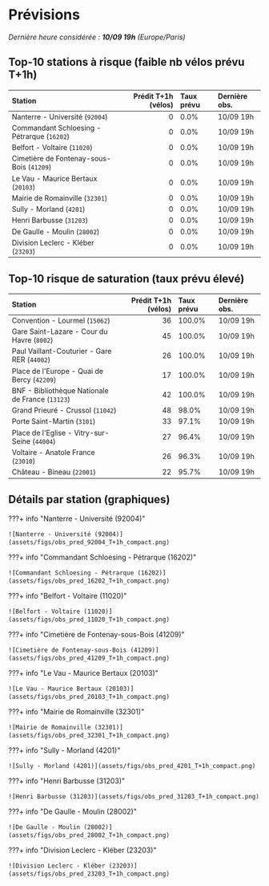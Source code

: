# Prévisions

*Dernière heure considérée : **10/09 19h** (Europe/Paris)*

## Top-10 stations à risque (faible nb vélos prévu T+1h)

| Station                                     |   Prédit T+1h (vélos) | Taux prévu   | Dernière obs.   |
|:--------------------------------------------|----------------------:|:-------------|:----------------|
| Nanterre - Université (`92004`)             |                     0 | 0.0%         | 10/09 19h       |
| Commandant Schloesing - Pétrarque (`16202`) |                     0 | 0.0%         | 10/09 19h       |
| Belfort - Voltaire (`11020`)                |                     0 | 0.0%         | 10/09 19h       |
| Cimetière de Fontenay-sous-Bois (`41209`)   |                     0 | 0.0%         | 10/09 19h       |
| Le Vau - Maurice Bertaux (`20103`)          |                     0 | 0.0%         | 10/09 19h       |
| Mairie de Romainville (`32301`)             |                     0 | 0.0%         | 10/09 19h       |
| Sully - Morland (`4201`)                    |                     0 | 0.0%         | 10/09 19h       |
| Henri Barbusse (`31203`)                    |                     0 | 0.0%         | 10/09 19h       |
| De Gaulle - Moulin (`28002`)                |                     0 | 0.0%         | 10/09 19h       |
| Division Leclerc - Kléber (`23203`)         |                     0 | 0.0%         | 10/09 19h       |

## Top-10 risque de saturation (taux prévu élevé)

| Station                                          |   Prédit T+1h (vélos) | Taux prévu   | Dernière obs.   |
|:-------------------------------------------------|----------------------:|:-------------|:----------------|
| Convention - Lourmel (`15062`)                   |                    36 | 100.0%       | 10/09 19h       |
| Gare Saint-Lazare - Cour du Havre (`8002`)       |                    45 | 100.0%       | 10/09 19h       |
| Paul Vaillant-Couturier - Gare RER (`44002`)     |                    26 | 100.0%       | 10/09 19h       |
| Place de l'Europe - Quai de Bercy (`42209`)      |                    17 | 100.0%       | 10/09 19h       |
| BNF - Bibliothèque Nationale de France (`13123`) |                    42 | 100.0%       | 10/09 19h       |
| Grand Prieuré - Crussol (`11042`)                |                    48 | 98.0%        | 10/09 19h       |
| Porte Saint-Martin (`3101`)                      |                    33 | 97.1%        | 10/09 19h       |
| Place de l'Eglise - Vitry-sur-Seine (`44004`)    |                    27 | 96.4%        | 10/09 19h       |
| Voltaire - Anatole France (`23010`)              |                    26 | 96.3%        | 10/09 19h       |
| Château - Bineau (`22001`)                       |                    22 | 95.7%        | 10/09 19h       |

## Détails par station (graphiques)

???+ info "Nanterre - Université (92004)"

    ![Nanterre - Université (92004)](assets/figs/obs_pred_92004_T+1h_compact.png)

???+ info "Commandant Schloesing - Pétrarque (16202)"

    ![Commandant Schloesing - Pétrarque (16202)](assets/figs/obs_pred_16202_T+1h_compact.png)

???+ info "Belfort - Voltaire (11020)"

    ![Belfort - Voltaire (11020)](assets/figs/obs_pred_11020_T+1h_compact.png)

???+ info "Cimetière de Fontenay-sous-Bois (41209)"

    ![Cimetière de Fontenay-sous-Bois (41209)](assets/figs/obs_pred_41209_T+1h_compact.png)

???+ info "Le Vau - Maurice Bertaux (20103)"

    ![Le Vau - Maurice Bertaux (20103)](assets/figs/obs_pred_20103_T+1h_compact.png)

???+ info "Mairie de Romainville (32301)"

    ![Mairie de Romainville (32301)](assets/figs/obs_pred_32301_T+1h_compact.png)

???+ info "Sully - Morland (4201)"

    ![Sully - Morland (4201)](assets/figs/obs_pred_4201_T+1h_compact.png)

???+ info "Henri Barbusse (31203)"

    ![Henri Barbusse (31203)](assets/figs/obs_pred_31203_T+1h_compact.png)

???+ info "De Gaulle - Moulin (28002)"

    ![De Gaulle - Moulin (28002)](assets/figs/obs_pred_28002_T+1h_compact.png)

???+ info "Division Leclerc - Kléber (23203)"

    ![Division Leclerc - Kléber (23203)](assets/figs/obs_pred_23203_T+1h_compact.png)

